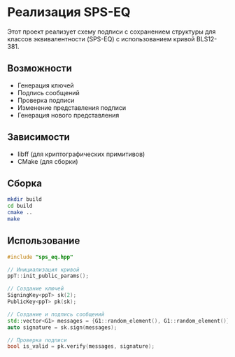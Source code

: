# Реализация SPS-EQ

Этот проект реализует схему подписи с сохранением структуры для классов эквивалентности (SPS-EQ) с использованием кривой BLS12-381.

## Возможности

- Генерация ключей
- Подпись сообщений
- Проверка подписи
- Изменение представления подписи
- Генерация нового представления

## Зависимости

- libff (для криптографических примитивов)
- CMake (для сборки)

## Сборка

```bash
mkdir build
cd build
cmake ..
make
```

## Использование

```cpp
#include "sps_eq.hpp"

// Инициализация кривой
ppT::init_public_params();

// Создание ключей
SigningKey<ppT> sk(2);
PublicKey<ppT> pk(sk);

// Создание и подпись сообщений
std::vector<G1> messages = {G1::random_element(), G1::random_element()};
auto signature = sk.sign(messages);

// Проверка подписи
bool is_valid = pk.verify(messages, signature);
```
